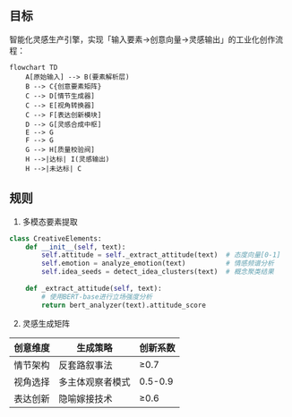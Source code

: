 ## 目标

智能化灵感生产引擎，实现「输入要素→创意向量→灵感输出」的工业化创作流程：
```mermaid
flowchart TD
    A[原始输入] --> B(要素解析层)
    B --> C{创意要素矩阵}
    C --> D[情节生成器]
    C --> E[视角转换器]
    C --> F[表达创新模块]
    D --> G[灵感合成中枢]
    E --> G
    F --> G
    G --> H[质量校验阀]
    H -->|达标| I(灵感输出)
    H -->|未达标| C
```

## 规则

1. 多模态要素提取
```python
class CreativeElements:
    def __init__(self, text):
        self.attitude = self._extract_attitude(text)  # 态度向量[0-1]
        self.emotion = analyze_emotion(text)          # 情感频谱分析
        self.idea_seeds = detect_idea_clusters(text)  # 概念聚类结果
        
    def _extract_attitude(self, text):
        # 使用BERT-base进行立场强度分析
        return bert_analyzer(text).attitude_score
```

2. 灵感生成矩阵

| 创意维度   | 生成策略         | 创新系数   |
|------------|------------------|------------|
| 情节架构   | 反套路叙事法     | ≥0.7      |
| 视角选择   | 多主体观察者模式 | 0.5-0.9   |
| 表达创新   | 隐喻嫁接技术     | ≥0.6      |
